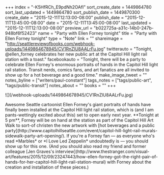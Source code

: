 +++
index = "-K5HfRCh_E9pdNh2OAfI"
sort_create_date = 1449864780
sort_last_updated = 1449864780
sort_publish_date = 1449870300
create_date = "2015-12-11T12:13:00-08:00"
publish_date = "2015-12-11T13:45:00-08:00"
date = "2015-12-11T13:45:00-08:00"
last_updated = "2015-12-11T12:13:00-08:00"
preview_url = "b022725a-a31c-14b0-247b-948bf6f52423"
name = "Party with Ellen Forney tonight"
title = "Party with Ellen Forney tonight"
type = "Note"
link = ""
shareimage = "http://seattlereviewofbooks.com/webhook-uploads/1449864678945/CV1RnZlU8AALrFu.jpg"
twitterauto = "Tonight, @ellen_forney celebrates her new public art at the Capitol Hill light rail station with a toast."
facebookauto = "Tonight, there will be a party to celebrate Ellen Forney's enormous portraits of hands in the Capitol Hill light rail station. Transit nerds, comics fans, and art fanatics are all invited to show up for a hot beverage and a good time."
make_image_tweet = ""
notes_byline = ["writers/paul-constant"]
tags_notes = ["tags/public-art", "tags/public-transit"]
notes_about = ""
books = ""
+++
<p class="image-left">![](/webhook-uploads/1449864678945/CV1RnZlU8AALrFu.jpg)</p>Awesome Seattle cartoonist Ellen Forney's giant portraits of hands have finally been installed at the Capitol Hill light rail station, which is (and I am pants-wettingly excited about this) set to open early next year. **Tonight at 5 pm**, Forney will be on hand at the station as part of the Capitol Hill Art Walk to sort-of christen the new artwork with [hot beverages and a public party](http://www.capitolhillseattle.com/event/capitol-hill-light-rail-murals-sidewalk-party-art-opening/). If you're a Forney fan — as everyone who's read *Marbles* or *I Love Led Zeppelin* undoubtedly is — you should show up for this one. (And you should also read my friend and former colleague [Jen Graves's interview](http://www.thestranger.com/visual-art/features/2015/12/09/23247443/how-ellen-forney-got-the-right-pair-of-hands-for-her-capitol-hill-light-rail-station-mural) with Forney about the creation and installation of these pieces.)